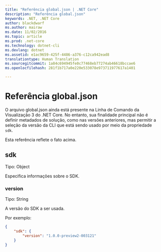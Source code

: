```yaml
---
title: "Referência global.json | .NET Core"
description: "Referência global.json"
keywords: .NET, .NET Core
author: blackdwarf
ms.author: mairaw
ms.date: 11/02/2016
ms.topic: article
ms.prod: .net-core
ms.technology: dotnet-cli
ms.devlang: dotnet
ms.assetid: e1ac9659-425f-4486-a376-c12ca942ead8
translationtype: Human Translation
ms.sourcegitcommit: 1a84c694945fe0c77468eb77274ab46618bccae6
ms.openlocfilehash: 281f1b717a0e220e533078e973711977617a1401

---
```


# <a name="globaljson-reference"></a>Referência global.json

O arquivo global.json ainda está presente na Linha de Comando da Visualização 3 do .NET Core. No entanto, sua finalidade principal não é definir metadados de solução, como nas versões anteriores, mas permitir a seleção da versão da CLI que está sendo usado por meio da propriedade `sdk`. 

Esta referência reflete o fato acima. 

## <a name="sdk"></a>sdk
Tipo: Object

Especifica informações sobre o SDK.

### <a name="version"></a>version
Tipo: String

A versão do SDK a ser usada.

Por exemplo:

```json
{
    "sdk": {
        "version": "1.0.0-preview2-003121"
    }
}
```



<!--HONumber=Nov16_HO3-->


